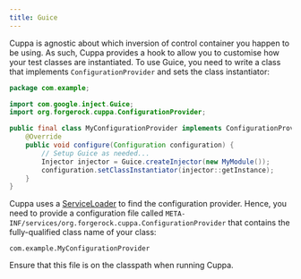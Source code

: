 ```yaml
---
title: Guice
---
```


Cuppa is agnostic about which inversion of control container you happen to be using.
As such, Cuppa provides a hook to allow you to customise how your test classes are instantiated.
To use Guice, you need to write a class that implements `ConfigurationProvider` and sets the class instantiator:

```java
package com.example;

import com.google.inject.Guice;
import org.forgerock.cuppa.ConfigurationProvider;

public final class MyConfigurationProvider implements ConfigurationProvider {
    @Override
    public void configure(Configuration configuration) {
        // Setup Guice as needed...
        Injector injector = Guice.createInjector(new MyModule());
        configuration.setClassInstantiator(injector::getInstance);
    }
}
```

Cuppa uses a [ServiceLoader](https://docs.oracle.com/javase/8/docs/api/java/util/ServiceLoader.html) to find the
configuration provider.
Hence, you need to provide a configuration file called `META-INF/services/org.forgerock.cuppa.ConfigurationProvider`
that contains the fully-qualified class name of your class:

```
com.example.MyConfigurationProvider
```

Ensure that this file is on the classpath when running Cuppa.